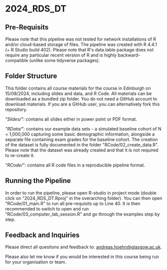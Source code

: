 # 2024_RDS_DT
 

## Pre-Requisits

Please note that this pipeline was not tested for network installations of R and/or cloud-based storage of files. 
The pipeline was created with R 4.4.1 (+ R Studio build 402). Please note that R's data.table package does not require 
any particular recent version of R and is highly backward-compatible (unlike some tidyverse packages).


## Folder Structure

This folder contains all course materials for the course in Edinburgh on 15/08/2024, including slides and data, and R Code. 
All materials can be downloaded as a bundled zip folder. You do not need a GitHub account to download materials. If you are 
a GitHub user, you can alternatively fork this repository.

*"Slides/":* contains all slides either in power point or PDF format.

*"RData/":* contains our example data sets - a simulated baseline cohort of N = 1,000,000 capturing some basic demographic 
information, alongside a separate file containing exam grades for the baseline cohort. The creation of the dataset is 
fully documented in the folder "RCode/02_create_data.R". Please note that the dataset was already created and that it is not 
required to re-create it.

*"RCode/":* contains all R code files in a reproducible pipeline format. 


## Running the Pipeline 

In order to run the pipeline, please open R-studio in project mode (double click on "2024_RDS_DT.Rproj" in the overarching folder). 
You can then open "RCode/01_main.R" to run all pre-requisits up to Line 40. It is then recommended to switch to open and run 
"RCode/03_computer_lab_session.R" and go through the examples step by step. 


## Feedback and Inquiries 

Please direct all questions and feedback to: andreas.hoehn@glasgow.ac.uk.

Please also let me know if you would be interested in this course being run for your organisation or team.